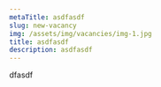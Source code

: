 ```yaml
---
metaTitle: asdfasdf
slug: new-vacancy
img: /assets/img/vacancies/img-1.jpg
title: asdfasdf
description: asdfasdf
---
```

dfasdf